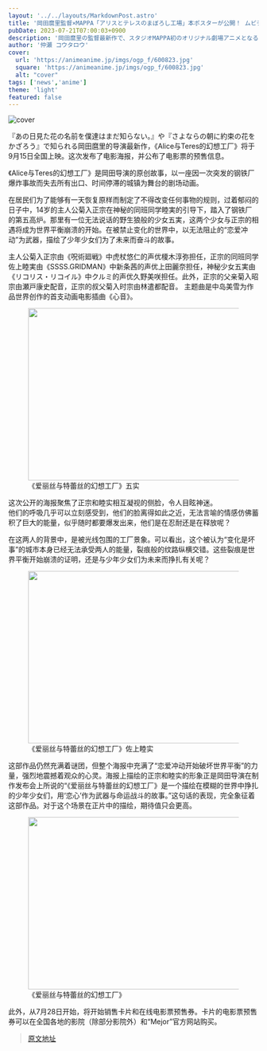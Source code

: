 ```yaml
---
layout: '../../layouts/MarkdownPost.astro'
title: '岡田麿里監督×MAPPA「アリスとテレスのまぼろし工場」本ポスターが公開！ ムビチケ情報も'
pubDate: 2023-07-21T07:00:03+0900
description: '岡田麿里の監督最新作で、スタジオMAPPA初のオリジナル劇場アニメとなる『アリスとテレスのまぼろし工場』が、9月15日から全国公開される。このたびその本ポスターがお披露目となり、ムビチケ前売券の発売情報についても発表された。'
author: '仲瀬 コウタロウ'
cover:
  url: 'https://animeanime.jp/imgs/ogp_f/600823.jpg'
  square: 'https://animeanime.jp/imgs/ogp_f/600823.jpg'
  alt: "cover"
tags: ['news','anime']
theme: 'light'
featured: false
---
```


![cover](https://animeanime.jp/imgs/ogp_f/600823.jpg)

『あの日見た花の名前を僕達はまだ知らない。』や『さよならの朝に約束の花をかざろう』で知られる岡田麿里的导演最新作，《Alice与Teres的幻想工厂》将于9月15日全国上映。这次发布了电影海报，并公布了电影票的预售信息。

《Alice与Teres的幻想工厂》是岡田导演的原创故事，以一座因一次突发的钢铁厂爆炸事故而失去所有出口、时间停滞的城镇为舞台的剧场动画。

在居民们为了能够有一天恢复原样而制定了不得改变任何事物的规则，过着郁闷的日子中，14岁的主人公菊入正宗在神秘的同班同学睦実的引导下，踏入了钢铁厂的第五高炉。那里有一位无法说话的野生狼般的少女五実，这两个少女与正宗的相遇将成为世界平衡崩溃的开始。在被禁止变化的世界中，以无法阻止的“恋爱冲动”为武器，描绘了少年少女们为了未来而奋斗的故事。

主人公菊入正宗由《呪術廻戦》中虎杖悠仁的声优榎木淳弥担任，正宗的同班同学佐上睦実由《SSSS.GRIDMAN》中新条茜的声优上田麗奈担任，神秘少女五実由《リコリス・リコイル》中クルミ的声优久野美咲担任。此外，正宗的父亲菊入昭宗由瀬戸康史配音，正宗的叔父菊入时宗由林遣都配音。
主题曲是中岛美雪为作品世界创作的首支动画电影插曲《心音》。 <br></p><figure class="ctms-editor-image"><img src="https://animeanime.jp/imgs/zoom/600829.jpg" class="inline-article-image" width="640" height="346"><figcaption>《爱丽丝与特蕾丝的幻想工厂》五实</figcaption></figure><p>这次公开的海报聚焦了正宗和睦实相互凝视的侧脸，令人目眩神迷。 <br>他们的呼吸几乎可以立刻感受到，他们的脸离得如此之近，无法言喻的情感仿佛蓄积了巨大的能量，似乎随时都要爆发出来，他们是在忍耐还是在释放呢？ </p><p>在这两人的背景中，是被光线包围的工厂景象。可以看出，这个被认为“变化是坏事”的城市本身已经无法承受两人的能量，裂痕般的纹路纵横交错。这些裂痕是世界平衡开始崩溃的证明，还是与少年少女们为未来而挣扎有关呢？ <br></p><figure class="ctms-editor-image"><img src="https://animeanime.jp/imgs/zoom/600831.jpg" class="inline-article-image" width="640" height="346"><figcaption>《爱丽丝与特蕾丝的幻想工厂》佐上睦实</figcaption></figure><p>这部作品仍然充满着谜团，但整个海报中充满了“恋爱冲动开始破坏世界平衡”的力量，强烈地震撼着观众的心灵。海报上描绘的正宗和睦实的形象正是岡田导演在制作发布会上所说的“《爱丽丝与特蕾丝的幻想工厂》是一个描绘在模糊的世界中挣扎的少年少女们，用‘恋心’作为武器与命运战斗的故事。”这句话的表现，完全象征着这部作品。对于这个场景在正片中的描绘，期待值只会更高。 <br></p><figure class="ctms-editor-image"><img src="https://animeanime.jp/imgs/zoom/600827.png" class="inline-article-image" width="640" height="346"><figcaption>《爱丽丝与特蕾丝的幻想工厂》</figcaption></figure><p>此外，从7月28日开始，将开始销售卡片和在线电影票预售券。卡片的电影票预售券可以在全国各地的影院（除部分影院外）和“Mejor”官方网站购买。

>[原文地址](https://animeanime.jp/article/2023/07/21/78728.html)  